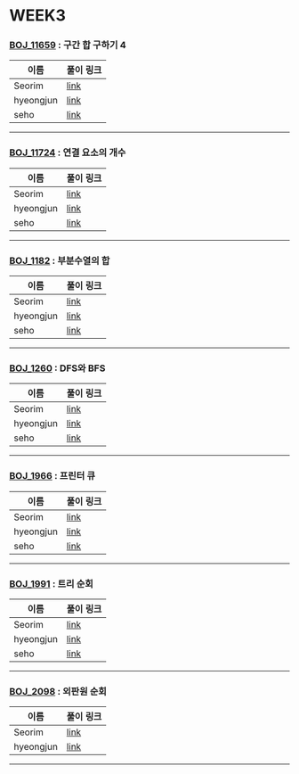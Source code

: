 # WEEK3

### [BOJ_11659](https://boj.kr/11659) : 구간 합 구하기 4

|이름|풀이 링크|
|--|--|
|Seorim| [link](BOJ_11659/Seorim.java)
|hyeongjun| [link](BOJ_11659/hyeongjun.cpp)
|seho| [link](BOJ_11659/seho.java)
---


### [BOJ_11724](https://boj.kr/11724) : 연결 요소의 개수

|이름|풀이 링크|
|--|--|
|Seorim| [link](BOJ_11724/Seorim.java)
|hyeongjun| [link](BOJ_11724/hyeongjun.cpp)
|seho| [link](BOJ_11724/seho.java)
---


### [BOJ_1182](https://boj.kr/1182) : 부분수열의 합

|이름|풀이 링크|
|--|--|
|Seorim| [link](BOJ_1182/Seorim.java)
|hyeongjun| [link](BOJ_1182/hyeongjun.cpp)
|seho| [link](BOJ_1182/seho.java)
---


### [BOJ_1260](https://boj.kr/1260) : DFS와 BFS

|이름|풀이 링크|
|--|--|
|Seorim| [link](BOJ_1260/Seorim.java)
|hyeongjun| [link](BOJ_1260/hyeongjun.cpp)
|seho| [link](BOJ_1260/seho.java)
---


### [BOJ_1966](https://boj.kr/1966) : 프린터 큐

|이름|풀이 링크|
|--|--|
|Seorim| [link](BOJ_1966/Seorim.java)
|hyeongjun| [link](BOJ_1966/hyeongjun.cpp)
|seho| [link](BOJ_1966/seho.java)
---


### [BOJ_1991](https://boj.kr/1991) : 트리 순회

|이름|풀이 링크|
|--|--|
|Seorim| [link](BOJ_1991/Seorim.java)
|hyeongjun| [link](BOJ_1991/hyeongjun.cpp)
|seho| [link](BOJ_1991/seho.java)
---


### [BOJ_2098](https://boj.kr/2098) : 외판원 순회

|이름|풀이 링크|
|--|--|
|Seorim| [link](BOJ_2098/Seorim.java)
|hyeongjun| [link](BOJ_2098/hyeongjun.cpp)
---
